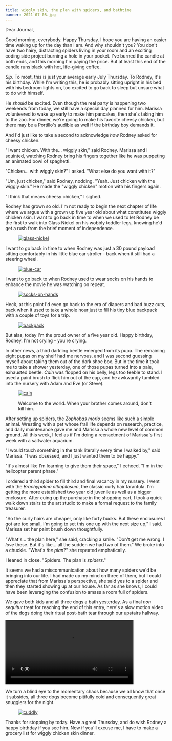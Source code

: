```yaml
---
title: wiggly skin, the plan with spiders, and bathtime
banner: 2021-07-08.jpg
---
```


Dear Journal,

Good morning, everybody.  Happy Thursday.  I hope you are having an
easier time waking up for the day than I am.  And why shouldn't you?
You don't have two hairy, distracting spiders living in your room and
an exciting coding side project burning a hole in your pocket.  I've
burned the candle at both ends, and this morning I'm paying the price.
But at least this end of the candle runs black with hot, life-giving
coffee.

_Sip_.  To most, this is just your average early July Thursday.  To
Rodney, it's his birthday.  While I'm writing this, he is probably
sitting upright in his bed with his bedroom lights on, too excited to
go back to sleep but unsure what to do with himself.

He _should_ be excited.  Even though the real party is happening two
weekends from today, we still have a special day planned for him.
Marissa volunteered to wake up early to make him pancakes, then she's
taking him to the zoo.  For dinner, we're going to make his favorite
cheesy chicken, but there may be a Portillo's audible as well if the
birthday boy demands it.

And I'd just like to take a second to acknowledge _how_ Rodney asked
for cheesy chicken.

"I want chicken.  With the... wiggly skin," said Rodney.  Marissa and
I squinted, watching Rodney bring his fingers together like he was
puppeting an animated bowl of spaghetti.

"Chicken... with wiggly skin?" I asked.  "What else do you want with
it?"

"Um, just chicken," said Rodney, nodding.  "Yeah.  Just chicken with
the wiggly skin."  He made the "wiggly chicken" motion with his
fingers again.

"I think that means cheesy chicken," I sighed.

Rodney has grown so old.  I'm not ready to begin the next chapter of
life where we argue with a grown up five year old about what
constitutes wiggly chicken skin.  I want to go back in time to when we
used to let Rodney be the first to walk into Glass Nickel on his
wobbly toddler legs, knowing he'd get a rush from the brief moment of
independence.

<figure>
  <a href="/images/2021-07-08-glass-nickel.jpg">
    <img alt="glass-nickel" src="/images/2021-07-08-glass-nickel.jpg"/>
  </a>
</figure>

I want to go back in time to when Rodney was just a 30 pound payload
sitting comfortably in his little blue car stroller - back when it
still had a steering wheel.

<figure>
  <a href="/images/2021-07-08-blue-car.jpg">
    <img alt="blue-car" src="/images/2021-07-08-blue-car.jpg"/>
  </a>
</figure>

I want to go back to when Rodney used to wear socks on his hands to
enhance the movie he was watching on repeat.

<figure>
  <a href="/images/2021-07-08-socks-on-hands.jpg">
    <img alt="socks-on-hands" src="/images/2021-07-08-socks-on-hands.jpg"/>
  </a>
</figure>

Heck, at this point I'd even go back to the era of diapers and bad
buzz cuts, back when it used to take a whole hour just to fill his
tiny blue backpack with a couple of toys for a trip.

<figure>
  <a href="/images/2021-07-08-backpack.jpg">
    <img alt="backpack" src="/images/2021-07-08-backpack.jpg"/>
  </a>
</figure>

But alas, today I'm the proud owner of a five year old.  Happy
birthday, Rodney.  I'm not crying - you're crying.

In other news, a third darkling beetle emerged from its pupa.  The
remaining eight pupas on my shelf had me nervous, and I was second
guessing myself about taking them out of the dark shoe box.  But in the
time it took me to take a shower yesterday, one of those pupas turned
into a pale, exhausted beetle.  _Cain_ was flopped on his belly, legs
too feeble to stand.  I used a paint brush to flick him out of the
cup, and he awkwardly tumbled into the nursery with Adam and Eve (or
Steve).

<figure>
  <a href="/images/2021-07-08-cain.jpg">
    <img alt="cain" src="/images/2021-07-08-cain.jpg"/>
  </a>
  <figcaption><p>Welcome to the world.  When your brother comes
  around, don't kill him.</p></figcaption>
</figure>

After setting up spiders, the _Zophobas morio_ seems like such a
simple animal.  Wrestling with a pet whose frail life depends on
research, practice, and daily maintenance gave me and Marissa a whole
new level of common ground.  All this week, I feel as if I'm doing a
reenactment of Marissa's first week with a saltwater aquarium.

"I would touch something in the tank literally every time I walked
by," said Marissa.  "I was obsessed, and I just wanted them to be
happy."

"It's almost like I'm learning to give them their space," I echoed.
"I'm in the helicopter parent phase."

I ordered a third spider to fill third and final vacancy in my
nursery.  I went with the _Brachypelma albopilosum_, the classic curly
hair tarantula.  I'm getting the more established two year old
juvenile as well as a bigger enclosure.  After cuing up the purchase
in the shopping cart, I took a quick walk down stairs to the art
studio to make a formal request to the family treasurer.

"So the curly hairs are cheaper, only like forty bucks.  But these
enclosures I got are too small, I'm going to set this one up with the
next size up," I said.  Marissa set her paint brush down thoughtfully.

"What's... the plan here," she said, cracking a smile.  "Don't get me
wrong.  I _love_ these.  But it's like... all the sudden we had two of
them."  We broke into a chuckle.  "What's _the plan_?" she repeated
emphatically.

I leaned in close.  "Spiders.  The plan is _spiders_."

It seems we had a miscommunication about how many spiders we'd be
bringing into our life.  I had made up my mind on three of them, but I
could appreciate that from Marissa's perspective, she said yes to a
spider and then they started showing up at our house.  As far as she
knows, I could have been leveraging the confusion to amass a room full
of spiders.

We gave both kids and all three dogs a bath yesterday.  As a final
_non sequitur_ treat for reaching the end of this entry, here's a slow
motion video of the dogs doing their ritual post-bath tear through our
upstairs hallway.

<video width="400" controls="">
<source src="/vids/2021-07-08-bathtime.mp4" type="video/mp4" />
Bummer - it looks like your browser doesn't support embedded video.
</video>

We turn a blind eye to the momentary chaos because we all know that
once it subsides, all three dogs become pitifully cold and
consequently great snugglers for the night.

<figure>
  <a href="/images/2021-07-08-cuddly.jpg">
    <img alt="cuddly" src="/images/2021-07-08-cuddly.jpg"/>
  </a>
</figure>

Thanks for stopping by today.  Have a great Thursday, and do wish
Rodney a happy birthday if you see him.  Now if you'll excuse me, I
have to make a grocery list for wiggly chicken skin dinner.

